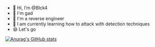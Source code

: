 - 👋 Hi, I’m @Blck4
- 👀 I'm gad
- 👨 I'm a reverse engineer
- 🌱 I am currently learning how to attack with detection techniques
- 😄 Let's go


[![Anurag's GitHub stats](https://github-readme-stats-git-masterrstaa-rickstaa.vercel.app/api?username=Oxygen1a1)](https://github.com/anuraghazra/github-readme-stats)
